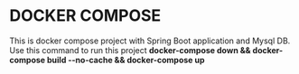 # DOCKER COMPOSE

This is docker compose project with Spring Boot application and Mysql DB. Use this command to run this project **docker-compose down && docker-compose build --no-cache && docker-compose up**
